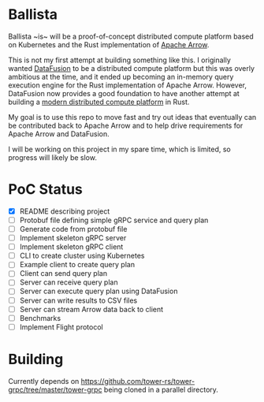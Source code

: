 # Ballista

Ballista ~is~ will be a proof-of-concept distributed compute platform based on Kubernetes and the Rust implementation of [Apache Arrow](https://arrow.apache.org/).

This is not my first attempt at building something like this. I originally wanted [DataFusion](https://github.com/apache/arrow/tree/master/rust/datafusion) to be a distributed compute platform but this was overly ambitious at the time, and it ended up becoming an in-memory query execution engine for the Rust implementation of Apache Arrow. However, DataFusion now provides a good foundation to have another attempt at building a [modern distributed compute platform](https://andygrove.io/how_to_build_a_modern_distributed_compute_platform/) in Rust.

My goal is to use this repo to move fast and try out ideas that eventually can be contributed back to Apache Arrow and to help drive requirements for Apache Arrow and DataFusion.

I will be working on this project in my spare time, which is limited, so progress will likely be slow. 

# PoC Status

- [X] README describing project
- [ ] Protobuf file defining simple gRPC service and query plan
- [ ] Generate code from protobuf file
- [ ] Implement skeleton gRPC server
- [ ] Implement skeleton gRPC client
- [ ] CLI to create cluster using Kubernetes
- [ ] Example client to create query plan
- [ ] Client can send query plan
- [ ] Server can receive query plan
- [ ] Server can execute query plan using DataFusion
- [ ] Server can write results to CSV files
- [ ] Server can stream Arrow data back to client
- [ ] Benchmarks
- [ ] Implement Flight protocol

# Building

Currently depends on https://github.com/tower-rs/tower-grpc/tree/master/tower-grpc being cloned in a parallel directory.








 


